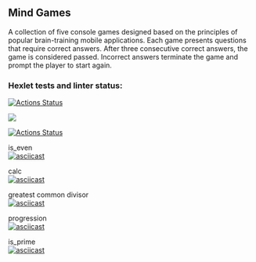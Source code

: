## Mind Games

A collection of five console games designed based on the principles of popular brain-training mobile applications. 
Each game presents questions that require correct answers. After three consecutive correct answers, the game is considered passed.
Incorrect answers terminate the game and prompt the player to start again.

### Hexlet tests and linter status:
[![Actions Status](https://github.com/Nella611/python-project-lvl1/workflows/hexlet-check/badge.svg)](https://github.com/Nella611/python-project-lvl1/actions)

<a href="https://codeclimate.com/github/Nella611/python-project-lvl1"><img src="https://api.codeclimate.com/v1/badges/a99a88d28ad37a79dbf6/maintainability" /></a>

[![Actions Status](https://github.com/Nella611/python-project-lvl1/workflows/linter/badge.svg)](https://github.com/Nella611/python-project-lvl1/actions)

is_even  
[![asciicast](https://asciinema.org/a/A3aIKx4C5lLUgrThbiohX8PNF.svg)](https://asciinema.org/a/A3aIKx4C5lLUgrThbiohX8PNF)

calc  
[![asciicast](https://asciinema.org/a/Vy1oFZM2t4Or8OS0PxNADgdmD.svg)](https://asciinema.org/a/Vy1oFZM2t4Or8OS0PxNADgdmD)

greatest common divisor  
[![asciicast](https://asciinema.org/a/Du6yt5hWa9AksN0no5NZp4VgG.svg)](https://asciinema.org/a/Du6yt5hWa9AksN0no5NZp4VgG)

progression  
[![asciicast](https://asciinema.org/a/cLGeOnl60vMSb2bgucOYbxhMQ.svg)](https://asciinema.org/a/cLGeOnl60vMSb2bgucOYbxhMQ)

is_prime  
[![asciicast](https://asciinema.org/a/G4WmcnWFXcUijaE9owaK0EPgA.svg)](https://asciinema.org/a/G4WmcnWFXcUijaE9owaK0EPgA)
